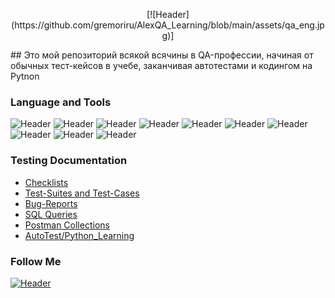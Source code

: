 <p align="center">[![Header](https://github.com/gremoriru/AlexQA_Learning/blob/main/assets/qa_eng.jpg)]</p>
## Это мой репозиторий всякой всячины в QA-профессии, начиная от обычных тест-кейсов в учебе, заканчивая автотестами и кодингом на Pytnon


### Language and Tools
![Header](https://img.shields.io/badge/Jira-090909?style=for-the-badge&logo=jira&logoColor=136be1)
![Header](https://img.shields.io/badge/Postman-090909?style=for-the-badge&logo=postman&logoColor=f76935)
![Header](https://img.shields.io/badge/Swagger-090909?style=for-the-badge&logo=swagger&logoColor=7ede2b)
![Header](https://img.shields.io/badge/Github-090909?style=for-the-badge&logo=github&logoColor=8cc4d7)
![Header](https://img.shields.io/badge/MySQL-090909?style=for-the-badge&logo=mysql&logoColor=00618a)
![Header](https://img.shields.io/badge/DevTools-090909?style=for-the-badge&logo=googlechrome&logoColor=2674f2)
![Header](https://img.shields.io/badge/TestRail-090909?style=for-the-badge&logo=&logoColor=71b556)
![Header](https://img.shields.io/badge/CharlesProxy-090909?style=for-the-badge&logo=charlesproxy&logoColor=8cc4d7)
![Header](https://img.shields.io/badge/Python-090909?style=for-the-badge&logo=Python&logoColor=8cc4d7)
![Header](https://img.shields.io/badge/postgresql-090909?style=for-the-badge&logo=postgresql&logoColor=8cc4d7)

### Testing Documentation

- [Checklists](https://github.com/gremoriru/Checklist)
- [Test-Suites and Test-Cases](https://github.com/gremoriru/Test-case)
- [Bug-Reports](https://github.com/gremoriru/Bug-reports)
- [SQL Queries](https://github.com/gremoriru/SQL)
- [Postman Collections](https://github.com/gremoriru/Postman)
- [AutoTest/Python_Learning](https://github.com/hereaim/autotest/tree/main)

### Follow Me
[![Header](https://img.shields.io/badge/vk-ВКонтакте-blue)](https://vk.com/aimhere)

